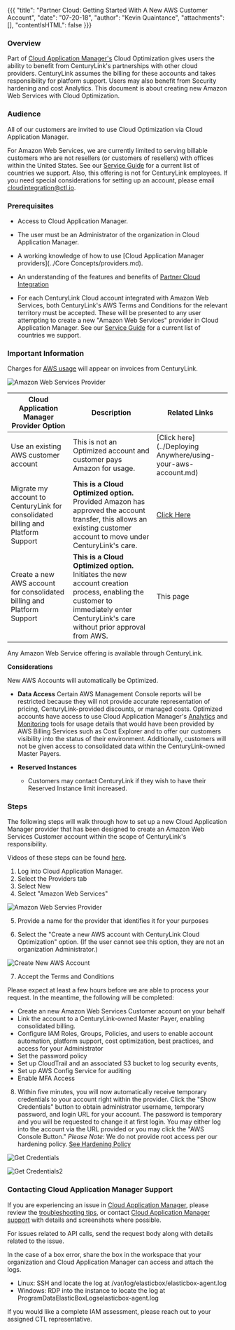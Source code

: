 {{{
  "title": "Partner Cloud: Getting Started With A New AWS Customer Account",
  "date": "07-20-18",
  "author": "Kevin Quaintance",
  "attachments": [],
  "contentIsHTML": false
}}}


### Overview

Part of [Cloud Application Manager's](https://www.ctl.io/cloud-application-manager/) Cloud Optimization gives users the ability to benefit from CenturyLink's partnerships with other cloud providers. CenturyLink assumes the billing for these accounts and takes responsibility for platform support. Users may also benefit from Security hardening and cost Analytics. This document is about creating new Amazon Web Services with Cloud Optimization.

### Audience

All of our customers are invited to use Cloud Optimization via Cloud Application Manager.

For Amazon Web Services, we are currently limited to serving billable customers who are not resellers (or customers of resellers) with offices within the United States. See our [Service Guide](https://www.ctl.io/legal/cloud-application-manager/supplemental-terms/) for a current list of countries we support.  Also, this offering is not for CenturyLink employees. If you need special considerations for setting up an account, please email [cloudintegration@ctl.io](mailto:cloudintegration@ctl.io).

### Prerequisites

* Access to Cloud Application Manager.

* The user must be an Administrator of the organization in Cloud Application Manager.

* A working knowledge of how to use [Cloud Application Manager providers](../Core Concepts/providers.md).

* An understanding of the features and benefits of [Partner Cloud Integration](partner-cloud-integration.md)

* For each CenturyLink Cloud account integrated with Amazon Web Services, both CenturyLink's AWS Terms and Conditions for the relevant territory must be accepted. These will be presented to any user attempting to create a new "Amazon Web Services" provider in Cloud Application Manager. See our [Service Guide](https://www.ctl.io/legal/cloud-application-manager/supplemental-terms/) for a current list of countries we support.

### Important Information

Charges for [AWS usage](partner-cloud-integration-consolidated-billing.md) will appear on invoices from CenturyLink.

![Amazon Web Services Provider](../../images/cloud-application-manager/CINT_AWS_Provider_Options.png)

Cloud Application Manager Provider Option | Description | Related Links
--- | --- | ---
 Use an existing AWS customer account | This is not an Optimized account and customer pays Amazon for usage. | [Click here](../Deploying Anywhere/using-your-aws-account.md)
   Migrate my account to CenturyLink for consolidated billing and Platform Support | **This is a Cloud Optimized option.** Provided Amazon has approved the account transfer, this allows an existing customer account to move under CenturyLink's care. | [Click Here](partner-cloud-integration-aws-existing.md)
  Create a new AWS account for consolidated billing and Platform Support | **This is a Cloud Optimized option.** Initiates the new account creation process, enabling the customer to immediately enter CenturyLink's care without prior approval from AWS. | This page

Any Amazon Web Service offering is available through CenturyLink.

**Considerations**

New AWS Accounts will automatically be Optimized.

* **Data Access** Certain AWS Management Console reports will be restricted because they will not provide accurate representation of pricing, CenturyLink-provided discounts, or managed costs. Optimized accounts have access to use Cloud Application Manager's [Analytics](../Analytics/CloudApplicationManagerAnalyticsUI.md) and [Monitoring](../Monitoring/CTLCloudMonitoringUI.md) tools for usage details that would have been provided by AWS Billing Services such as Cost Explorer and to offer our customers visibility into the status of their environment. Additionally, customers will not be given access to consolidated data within the CenturyLink-owned Master Payers.

* **Reserved Instances**
  * Customers may contact CenturyLink if they wish to have their Reserved Instance limit increased.

### Steps

The following steps will walk through how to set up a new Cloud Application Manager provider that has been designed to create an Amazon Web Services Customer account within the scope of CenturyLink's responsibility.

Videos of these steps can be found [here](https://www.ctl.io/guides/).

1. Log into Cloud Application Manager.
2. Select the Providers tab
3. Select New
4. Select "Amazon Web Services"

![Amazon Web Servies Provider](../../images/cloud-application-manager/CINT_New_AWS_Provider.1.png)


5. Provide a name for the provider that identifies it for your purposes

6. Select the "Create a new AWS account with CenturyLink Cloud Optimization" option. (If the user cannot see this option, they are not an organization Administrator.)

  ![Create New AWS Account](../../images/cloud-application-manager/CINT_New_AWS1.1.png)

7. Accept the Terms and Conditions

Please expect at least a few hours before we are able to process your request. In the meantime, the following will be completed:

* Create an new Amazon Web Services Customer account on your behalf
* Link the account to a CenturyLink-owned Master Payer, enabling consolidated billing.
* Configure IAM Roles, Groups, Policies, and users to enable account automation, platform support, cost optimization, best practices, and access for your Administrator
* Set the password policy
* Set up CloudTrail and an associated S3 bucket to log security events,
* Set up AWS Config Service for auditing
* Enable MFA Access

8. Within five minutes, you will now automatically receive temporary credentials to your account right within the provider. Click the  "Show Credentials" button to obtain administrator username, temporary password, and login URL for your account. The password is temporary and you will be requested to change it at first login. You may either log into the account via the URL provided or you may click the "AWS Console Button." *Please Note:*  We do not provide root access per our hardening policy.  [See Hardening Policy](partner-cloud-integration-aws-hardening-permissions.md)

  ![Get Credentials](../../images/cloud-application-manager/CAM_COA_Credentials2.png)

  ![Get Credentials2](../../images/cloud-application-manager/CAM_COA_Credentials1.png)




### Contacting Cloud Application Manager Support

If you are experiencing an issue in [Cloud Application Manager](https://www.ctl.io/cloud-application-manager/), please review the [troubleshooting tips](../Troubleshooting/troubleshooting-tips.md), or contact [Cloud Application Manager support](mailto:incident@CenturyLink.com) with details and screenshots where possible.

For issues related to API calls, send the request body along with details related to the issue.

In the case of a box error, share the box in the workspace that your organization and Cloud Application Manager can access and attach the logs.

* Linux: SSH and locate the log at /var/log/elasticbox/elasticbox-agent.log
* Windows: RDP into the instance to locate the log at ProgramDataElasticBoxLogselasticbox-agent.log

If you would like a complete IAM assessment, please reach out to your assigned CTL representative.
